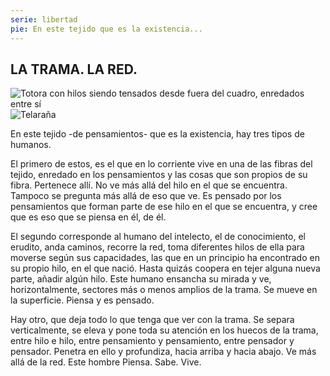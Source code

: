 ```yaml
---
serie: libertad
pie: En este tejido que es la existencia...
---
```


## LA TRAMA. LA RED.

![Totora con hilos siendo tensados desde fuera del cuadro, enredados entre sí](/foto/P1120108.webp)
![Telaraña](/foto/P1500470.webp)

En este tejido -de pensamientos- que es la existencia, hay tres tipos de humanos.

El primero de estos, es el que en lo corriente vive en una de las fibras del tejido, enredado en los pensamientos y las cosas que son propios de su fibra. Pertenece allí. No ve más allá del hilo en el que se encuentra. Tampoco se pregunta más allá de eso que ve. Es pensado por los pensamientos que forman parte de ese hilo en el que se encuentra, y cree que es eso que se piensa en él, de él.

El segundo corresponde al humano del intelecto, el de conocimiento, el erudito, anda caminos, recorre la red, toma diferentes hilos de ella para moverse según sus capacidades, las que en un principio ha encontrado en su propio hilo, en el que nació. Hasta quizás coopera en tejer alguna nueva parte, añadir algún hilo. Este humano ensancha su mirada y ve, horizontalmente, sectores más o menos amplios de la trama. Se mueve en la superficie. Piensa y es pensado.

Hay otro, que deja todo lo que tenga que ver con la trama. Se separa verticalmente, se eleva y pone toda su atención en los huecos de la trama, entre hilo e hilo, entre pensamiento y pensamiento, entre pensador y pensador. Penetra en ello y profundiza, hacia arriba y hacia abajo. Ve más allá de la red. Este hombre Piensa. Sabe. Vive.
